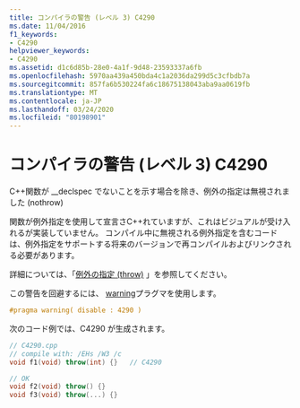 ```yaml
---
title: コンパイラの警告 (レベル 3) C4290
ms.date: 11/04/2016
f1_keywords:
- C4290
helpviewer_keywords:
- C4290
ms.assetid: d1c6d85b-28e0-4a1f-9d48-23593337a6fb
ms.openlocfilehash: 5970aa439a450bda4c1a2036da299d5c3cfbdb7a
ms.sourcegitcommit: 857fa6b530224fa6c18675138043aba9aa0619fb
ms.translationtype: MT
ms.contentlocale: ja-JP
ms.lasthandoff: 03/24/2020
ms.locfileid: "80198901"
---
```

# <a name="compiler-warning-level-3-c4290"></a>コンパイラの警告 (レベル 3) C4290

C++関数が __declspec でないことを示す場合を除き、例外の指定は無視されました (nothrow)

関数が例外指定を使用して宣言さC++れていますが、これはビジュアルが受け入れるが実装していません。 コンパイル中に無視される例外指定を含むコードは、例外指定をサポートする将来のバージョンで再コンパイルおよびリンクされる必要があります。

詳細については、「[例外の指定 (throw)](../../cpp/exception-specifications-throw-cpp.md) 」を参照してください。

この警告を回避するには、 [warning](../../preprocessor/warning.md)プラグマを使用します。

```cpp
#pragma warning( disable : 4290 )
```

次のコード例では、C4290 が生成されます。

```cpp
// C4290.cpp
// compile with: /EHs /W3 /c
void f1(void) throw(int) {}   // C4290

// OK
void f2(void) throw() {}
void f3(void) throw(...) {}
```
